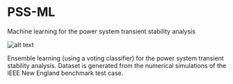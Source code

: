 # PSS-ML
Machine learning for the power system transient stability analysis

![alt text](FlowChart.png "FlowChart")

Ensemble learning (using a voting classifier) for the power system transient stability analysis. Dataset is generated from the numerical simulations of the IEEE New England benchmark test case.

